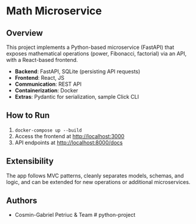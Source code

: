 # Math Microservice

## Overview

This project implements a Python-based microservice (FastAPI) that exposes mathematical operations (power, Fibonacci, factorial) via an API, with a React-based frontend.

- **Backend**: FastAPI, SQLite (persisting API requests)
- **Frontend**: React, JS
- **Communication**: REST API
- **Containerization**: Docker
- **Extras**: Pydantic for serialization, sample Click CLI

## How to Run

1. `docker-compose up --build`
2. Access the frontend at [http://localhost:3000](http://localhost:3000)
3. API endpoints at [http://localhost:8000/docs](http://localhost:8000/docs)

## Extensibility

The app follows MVC patterns, cleanly separates models, schemas, and logic, and can be extended for new operations or additional microservices.

## Authors

- Cosmin-Gabriel Petriuc & Team
#   p y t h o n - p r o j e c t  
 